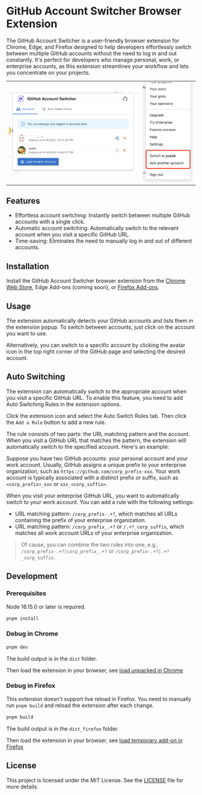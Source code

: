 # GitHub Account Switcher Browser Extension

The GitHub Account Switcher is a user-friendly browser extension for Chrome, Edge, and Firefox designed to help developers effortlessly switch between multiple GitHub accounts without the need to log in and out constantly. It's perfect for developers who manage personal, work, or enterprise accounts, as this extension streamlines your workflow and lets you concentrate on your projects.

<table>
<tr>
  <td><img src="./screenshots/popup.png" /></td>
  <td><img src="./screenshots/dropdown.png" /></td>
</tr>
</table>


## Features

- Effortless account switching: Instantly switch between multiple GitHub accounts with a single click.
- Automatic account switching: Automatically switch to the relevant account when you visit a specific GitHub URL.
- Time-saving: Eliminates the need to manually log in and out of different accounts.

## Installation

Install the GitHub Account Switcher browser extension from the [Chrome Web Store](https://chrome.google.com/webstore/detail/github-account-switcher/glnlddiaebecckddpfcangohjebhhoea), Edge Add-ons (coming soon), or [Firefox Add-ons](https://addons.mozilla.org/en-US/firefox/addon/github-account-switcher/).

## Usage

The extension automatically detects your GitHub accounts and lists them in the extension popup. To switch between accounts, just click on the account you want to use.

Alternatively, you can switch to a specific account by clicking the avatar icon in the top right corner of the GitHub page and selecting the desired account.

## Auto Switching

The extension can automatically switch to the appropriate account when you visit a specific GitHub URL. To enable this feature, you need to add Auto Switching Rules in the extension options.

Click the extension icon and select the Auto Switch Rules tab. Then click the `Add a Rule` button to add a new rule.

The rule consists of two parts: the URL matching pattern and the account. When you visit a GitHub URL that matches the pattern, the extension will automatically switch to the specified account. Here's an example:

Suppose you have two GitHub accounts: your personal account and your work account. Usually, GitHub assigns a unique prefix to your enterprise organization, such as `https://github.com/corp_prefix-xxx`. Your work account is typically associated with a distinct prefix or suffix, such as `<corp_prefix>_xxx` or `xxx_<corp_suffix>`.

When you visit your enterprise GitHub URL, you want to automatically switch to your work account. You can add a rule with the following settings:

- URL matching pattern: `/corp_prefix-.+?`, which matches all URLs containing the prefix of your enterprise organization.
- URL matching pattern: `/corp_prefix_.+?` or `/.+?_corp_suffix`, which matches all work account URLs of your enterprise organization.

> Of cause, you can combine the two rules into one, e.g., `/corp_prefix-.+?|corp_prefix_.+?` or `/corp_prefix-.+?|.+?_corp_suffix`.

## Development

### Prerequisites

Node 16.15.0 or later is required.

```bash
pnpm install
```

### Debug in Chrome

```bash
pnpm dev
```

The build output is in the `dist` folder.

Then load the extension in your browser, see [load unpacked in Chrome](https://developer.chrome.com/docs/extensions/mv3/getstarted/development-basics/#load-unpacked)

### Debug in Firefox

This extension doesn't support live reload in Firefox. You need to manually run `pnpm build` and reload the extension after each change.

```bash
pnpm build
```

The build output is in the `dist_firefox` folder.

Then load the extension in your browser, see [load temporary add-on in Firefox](https://extensionworkshop.com/documentation/develop/temporary-installation-in-firefox/)

## License

This project is licensed under the MIT License. See the [LICENSE](./LICENSE) file for more details.
